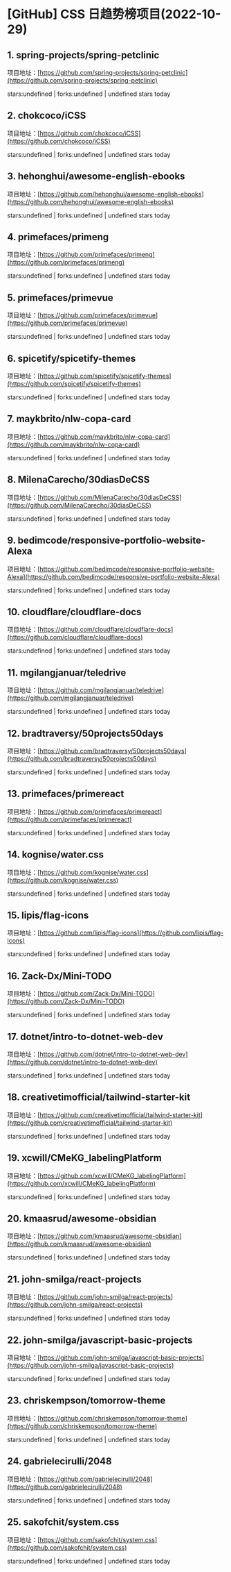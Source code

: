 # [GitHub] CSS 日趋势榜项目(2022-10-29)

## 1. spring-projects/spring-petclinic 

项目地址：[https://github.com/spring-projects/spring-petclinic](https://github.com/spring-projects/spring-petclinic)

stars:undefined | forks:undefined | undefined stars today 



## 2. chokcoco/iCSS 

项目地址：[https://github.com/chokcoco/iCSS](https://github.com/chokcoco/iCSS)

stars:undefined | forks:undefined | undefined stars today 



## 3. hehonghui/awesome-english-ebooks 

项目地址：[https://github.com/hehonghui/awesome-english-ebooks](https://github.com/hehonghui/awesome-english-ebooks)

stars:undefined | forks:undefined | undefined stars today 



## 4. primefaces/primeng 

项目地址：[https://github.com/primefaces/primeng](https://github.com/primefaces/primeng)

stars:undefined | forks:undefined | undefined stars today 



## 5. primefaces/primevue 

项目地址：[https://github.com/primefaces/primevue](https://github.com/primefaces/primevue)

stars:undefined | forks:undefined | undefined stars today 



## 6. spicetify/spicetify-themes 

项目地址：[https://github.com/spicetify/spicetify-themes](https://github.com/spicetify/spicetify-themes)

stars:undefined | forks:undefined | undefined stars today 



## 7. maykbrito/nlw-copa-card 

项目地址：[https://github.com/maykbrito/nlw-copa-card](https://github.com/maykbrito/nlw-copa-card)

stars:undefined | forks:undefined | undefined stars today 



## 8. MilenaCarecho/30diasDeCSS 

项目地址：[https://github.com/MilenaCarecho/30diasDeCSS](https://github.com/MilenaCarecho/30diasDeCSS)

stars:undefined | forks:undefined | undefined stars today 



## 9. bedimcode/responsive-portfolio-website-Alexa 

项目地址：[https://github.com/bedimcode/responsive-portfolio-website-Alexa](https://github.com/bedimcode/responsive-portfolio-website-Alexa)

stars:undefined | forks:undefined | undefined stars today 



## 10. cloudflare/cloudflare-docs 

项目地址：[https://github.com/cloudflare/cloudflare-docs](https://github.com/cloudflare/cloudflare-docs)

stars:undefined | forks:undefined | undefined stars today 



## 11. mgilangjanuar/teledrive 

项目地址：[https://github.com/mgilangjanuar/teledrive](https://github.com/mgilangjanuar/teledrive)

stars:undefined | forks:undefined | undefined stars today 



## 12. bradtraversy/50projects50days 

项目地址：[https://github.com/bradtraversy/50projects50days](https://github.com/bradtraversy/50projects50days)

stars:undefined | forks:undefined | undefined stars today 



## 13. primefaces/primereact 

项目地址：[https://github.com/primefaces/primereact](https://github.com/primefaces/primereact)

stars:undefined | forks:undefined | undefined stars today 



## 14. kognise/water.css 

项目地址：[https://github.com/kognise/water.css](https://github.com/kognise/water.css)

stars:undefined | forks:undefined | undefined stars today 



## 15. lipis/flag-icons 

项目地址：[https://github.com/lipis/flag-icons](https://github.com/lipis/flag-icons)

stars:undefined | forks:undefined | undefined stars today 



## 16. Zack-Dx/Mini-TODO 

项目地址：[https://github.com/Zack-Dx/Mini-TODO](https://github.com/Zack-Dx/Mini-TODO)

stars:undefined | forks:undefined | undefined stars today 



## 17. dotnet/intro-to-dotnet-web-dev 

项目地址：[https://github.com/dotnet/intro-to-dotnet-web-dev](https://github.com/dotnet/intro-to-dotnet-web-dev)

stars:undefined | forks:undefined | undefined stars today 



## 18. creativetimofficial/tailwind-starter-kit 

项目地址：[https://github.com/creativetimofficial/tailwind-starter-kit](https://github.com/creativetimofficial/tailwind-starter-kit)

stars:undefined | forks:undefined | undefined stars today 



## 19. xcwill/CMeKG_labelingPlatform 

项目地址：[https://github.com/xcwill/CMeKG_labelingPlatform](https://github.com/xcwill/CMeKG_labelingPlatform)

stars:undefined | forks:undefined | undefined stars today 



## 20. kmaasrud/awesome-obsidian 

项目地址：[https://github.com/kmaasrud/awesome-obsidian](https://github.com/kmaasrud/awesome-obsidian)

stars:undefined | forks:undefined | undefined stars today 



## 21. john-smilga/react-projects 

项目地址：[https://github.com/john-smilga/react-projects](https://github.com/john-smilga/react-projects)

stars:undefined | forks:undefined | undefined stars today 



## 22. john-smilga/javascript-basic-projects 

项目地址：[https://github.com/john-smilga/javascript-basic-projects](https://github.com/john-smilga/javascript-basic-projects)

stars:undefined | forks:undefined | undefined stars today 



## 23. chriskempson/tomorrow-theme 

项目地址：[https://github.com/chriskempson/tomorrow-theme](https://github.com/chriskempson/tomorrow-theme)

stars:undefined | forks:undefined | undefined stars today 



## 24. gabrielecirulli/2048 

项目地址：[https://github.com/gabrielecirulli/2048](https://github.com/gabrielecirulli/2048)

stars:undefined | forks:undefined | undefined stars today 



## 25. sakofchit/system.css 

项目地址：[https://github.com/sakofchit/system.css](https://github.com/sakofchit/system.css)

stars:undefined | forks:undefined | undefined stars today 



